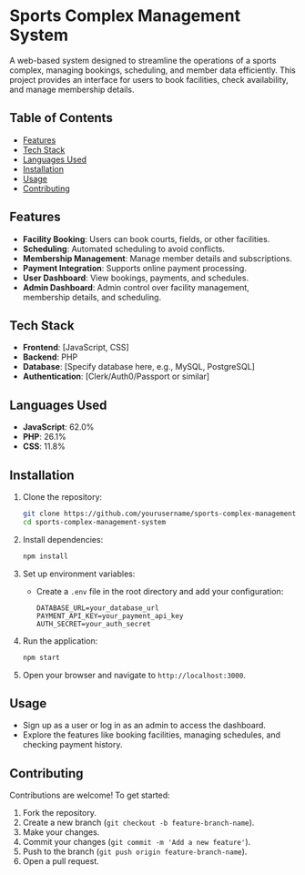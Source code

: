 # Sports Complex Management System

A web-based system designed to streamline the operations of a sports complex, managing bookings, scheduling, and member data efficiently. This project provides an interface for users to book facilities, check availability, and manage membership details.

## Table of Contents

- [Features](#features)
- [Tech Stack](#tech-stack)
- [Languages Used](#languages-used)
- [Installation](#installation)
- [Usage](#usage)
- [Contributing](#contributing)

  
## Features

- **Facility Booking**: Users can book courts, fields, or other facilities.
- **Scheduling**: Automated scheduling to avoid conflicts.
- **Membership Management**: Manage member details and subscriptions.
- **Payment Integration**: Supports online payment processing.
- **User Dashboard**: View bookings, payments, and schedules.
- **Admin Dashboard**: Admin control over facility management, membership details, and scheduling.

## Tech Stack

- **Frontend**: [JavaScript, CSS]
- **Backend**: PHP
- **Database**: [Specify database here, e.g., MySQL, PostgreSQL]
- **Authentication**: [Clerk/Auth0/Passport or similar]

## Languages Used

- **JavaScript**: 62.0%
- **PHP**: 26.1%
- **CSS**: 11.8%

## Installation

1. Clone the repository:
   ```bash
   git clone https://github.com/yourusername/sports-complex-management-system.git
   cd sports-complex-management-system
   ```

2. Install dependencies:
   ```bash
   npm install
   ```

3. Set up environment variables:
   - Create a `.env` file in the root directory and add your configuration:
     ```
     DATABASE_URL=your_database_url
     PAYMENT_API_KEY=your_payment_api_key
     AUTH_SECRET=your_auth_secret
     ```

4. Run the application:
   ```bash
   npm start
   ```

5. Open your browser and navigate to `http://localhost:3000`.

## Usage

- Sign up as a user or log in as an admin to access the dashboard.
- Explore the features like booking facilities, managing schedules, and checking payment history.

## Contributing

Contributions are welcome! To get started:

1. Fork the repository.
2. Create a new branch (`git checkout -b feature-branch-name`).
3. Make your changes.
4. Commit your changes (`git commit -m 'Add a new feature'`).
5. Push to the branch (`git push origin feature-branch-name`).
6. Open a pull request.

